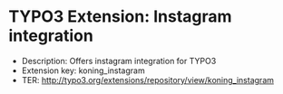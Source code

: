 # TYPO3 Extension: Instagram integration
  * Description: Offers instagram integration for TYPO3
  * Extension key: koning_instagram
  * TER: http://typo3.org/extensions/repository/view/koning_instagram
